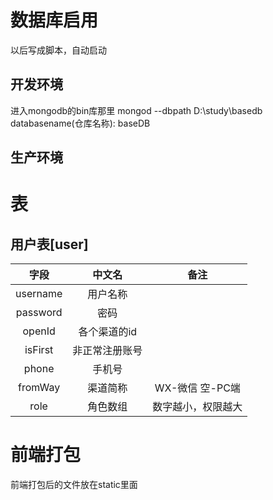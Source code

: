 # 数据库启用
以后写成脚本，自动启动
## 开发环境
进入mongodb的bin库那里
mongod --dbpath D:\study\basedb
databasename(仓库名称): baseDB 
## 生产环境



# 表
## 用户表[user]
|  字段    |   中文名  | 备注  |
|:--------:|:--------:|:------:|
| username | 用户名称  |   |
| password | 密码  |   |
|  openId  | 各个渠道的id  |   |
|  isFirst | 非正常注册账号  |   |
|   phone  | 手机号  |   |
| fromWay  | 渠道简称  | WX-微信 空-PC端 |
| role | 角色数组 | 数字越小，权限越大 |

# 前端打包
前端打包后的文件放在static里面